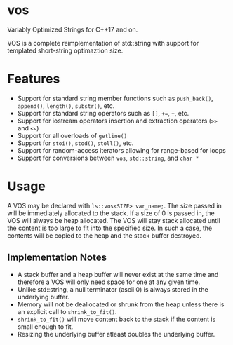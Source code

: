 # vos
Variably Optimized Strings for C++17 and on.

VOS is a complete reimplementation of std::string with support for templated short-string optimaztion size.

# Features
  - Support for standard string member functions such as ```push_back()```, ```append()```, ```length()```, ```substr()```, etc.
  - Support for standard string operators such as ```[]```, ```+=```, ```+```, etc.
  - Support for iostream operators insertion and extraction operators (```>>``` and ```<<```)
  - Support for all overloads of ```getline()```
  - Support for ```stoi()```, ```stod()```, ```stoll()```, etc.
  - Support for random-access iterators allowing for range-based for loops
  - Support for conversions between ```vos```, ```std::string```, and ```char *```

# Usage
A VOS may be declared with ```ls::vos<SIZE> var_name;```. The size passed in will be immediately allocated to the stack. If a size of 0 is passed in,
the VOS will always be heap allocated. The VOS will stay stack allocated until the content is too large to fit into the specified size. In such a case,
the contents will be copied to the heap and the stack buffer destroyed. 

## Implementation Notes
  - A stack buffer and a heap buffer will never exist at the same time and therefore a VOS will only need space for one at any given time. 
  - Unlike std::string, a null terminator (ascii 0) is always stored in the underlying buffer. 
  - Memory will not be deallocated or shrunk from the heap unless there is an explicit call to ```shrink_to_fit()```. 
  - ```shrink_to_fit()``` will move content back to the stack if the content is small enough to fit. 
  - Resizing the underlying buffer atleast doubles the underlying buffer. 

